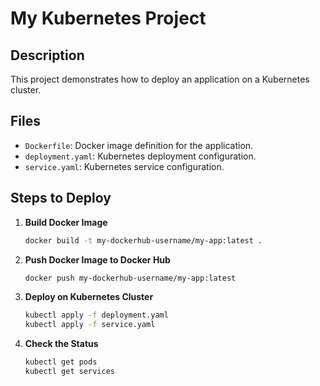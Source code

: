 # My Kubernetes Project

## Description
This project demonstrates how to deploy an application on a Kubernetes cluster.

## Files
- `Dockerfile`: Docker image definition for the application.
- `deployment.yaml`: Kubernetes deployment configuration.
- `service.yaml`: Kubernetes service configuration.

## Steps to Deploy

1. **Build Docker Image**
   ```sh
   docker build -t my-dockerhub-username/my-app:latest .

2. **Push Docker Image to Docker Hub**
   ```sh
   docker push my-dockerhub-username/my-app:latest

3. **Deploy on Kubernetes Cluster**
   ```sh
   kubectl apply -f deployment.yaml
   kubectl apply -f service.yaml

4. **Check the Status**
   ```sh
   kubectl get pods
   kubectl get services
